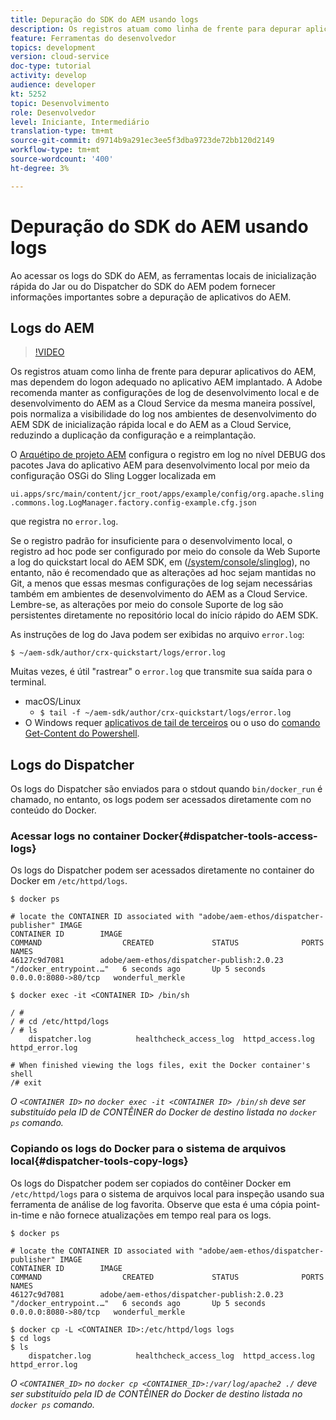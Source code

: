 ```yaml
---
title: Depuração do SDK do AEM usando logs
description: Os registros atuam como linha de frente para depurar aplicativos do AEM, mas dependem do logon adequado no aplicativo AEM implantado.
feature: Ferramentas do desenvolvedor
topics: development
version: cloud-service
doc-type: tutorial
activity: develop
audience: developer
kt: 5252
topic: Desenvolvimento
role: Desenvolvedor
level: Iniciante, Intermediário
translation-type: tm+mt
source-git-commit: d9714b9a291ec3ee5f3dba9723de72bb120d2149
workflow-type: tm+mt
source-wordcount: '400'
ht-degree: 3%

---
```



# Depuração do SDK do AEM usando logs

Ao acessar os logs do SDK do AEM, as ferramentas locais de inicialização rápida do Jar ou do Dispatcher do SDK do AEM podem fornecer informações importantes sobre a depuração de aplicativos do AEM.

## Logs do AEM

>[!VIDEO](https://video.tv.adobe.com/v/34334/?quality=12&learn=on)

Os registros atuam como linha de frente para depurar aplicativos do AEM, mas dependem do logon adequado no aplicativo AEM implantado. A Adobe recomenda manter as configurações de log de desenvolvimento local e de desenvolvimento do AEM as a Cloud Service da mesma maneira possível, pois normaliza a visibilidade do log nos ambientes de desenvolvimento do AEM SDK de inicialização rápida local e do AEM as a Cloud Service, reduzindo a duplicação da configuração e a reimplantação.

O [Arquétipo de projeto AEM](https://github.com/adobe/aem-project-archetype) configura o registro em log no nível DEBUG dos pacotes Java do aplicativo AEM para desenvolvimento local por meio da configuração OSGi do Sling Logger localizada em

`ui.apps/src/main/content/jcr_root/apps/example/config/org.apache.sling.commons.log.LogManager.factory.config-example.cfg.json`

que registra no `error.log`.

Se o registro padrão for insuficiente para o desenvolvimento local, o registro ad hoc pode ser configurado por meio do console da Web Suporte a log do quickstart local do AEM SDK, em ([/system/console/slinglog](http://localhost:4502/system/console/slinglog)), no entanto, não é recomendado que as alterações ad hoc sejam mantidas no Git, a menos que essas mesmas configurações de log sejam necessárias também em ambientes de desenvolvimento do AEM as a Cloud Service. Lembre-se, as alterações por meio do console Suporte de log são persistentes diretamente no repositório local do início rápido do AEM SDK.

As instruções de log do Java podem ser exibidas no arquivo `error.log`:

```
$ ~/aem-sdk/author/crx-quickstart/logs/error.log
```

Muitas vezes, é útil &quot;rastrear&quot; o `error.log` que transmite sua saída para o terminal.

+ macOS/Linux
   + `$ tail -f ~/aem-sdk/author/crx-quickstart/logs/error.log`
+ O Windows requer [aplicativos de tail de terceiros](https://stackoverflow.com/questions/187587/a-windows-equivalent-of-the-unix-tail-command) ou o uso do [comando Get-Content do Powershell](https://stackoverflow.com/a/46444596/133936).

## Logs do Dispatcher

Os logs do Dispatcher são enviados para o stdout quando `bin/docker_run` é chamado, no entanto, os logs podem ser acessados diretamente com no conteúdo do Docker.

### Acessar logs no container Docker{#dispatcher-tools-access-logs}

Os logs do Dispatcher podem ser acessados diretamente no container do Docker em `/etc/httpd/logs`.

```shell
$ docker ps

# locate the CONTAINER ID associated with "adobe/aem-ethos/dispatcher-publisher" IMAGE
CONTAINER ID        IMAGE                                       COMMAND                  CREATED             STATUS              PORTS                  NAMES
46127c9d7081        adobe/aem-ethos/dispatcher-publish:2.0.23   "/docker_entrypoint.…"   6 seconds ago       Up 5 seconds        0.0.0.0:8080->80/tcp   wonderful_merkle

$ docker exec -it <CONTAINER ID> /bin/sh

/ # 
/ # cd /etc/httpd/logs
/ # ls
    dispatcher.log          healthcheck_access_log  httpd_access.log        httpd_error.log

# When finished viewing the logs files, exit the Docker container's shell
/# exit
```

_O  `<CONTAINER ID>` no  `docker exec -it <CONTAINER ID> /bin/sh` deve ser substituído pela ID de CONTÊINER do Docker de destino listada no  `docker ps` comando._


### Copiando os logs do Docker para o sistema de arquivos local{#dispatcher-tools-copy-logs}

Os logs do Dispatcher podem ser copiados do contêiner Docker em `/etc/httpd/logs` para o sistema de arquivos local para inspeção usando sua ferramenta de análise de log favorita. Observe que esta é uma cópia point-in-time e não fornece atualizações em tempo real para os logs.

```shell
$ docker ps

# locate the CONTAINER ID associated with "adobe/aem-ethos/dispatcher-publisher" IMAGE
CONTAINER ID        IMAGE                                       COMMAND                  CREATED             STATUS              PORTS                  NAMES
46127c9d7081        adobe/aem-ethos/dispatcher-publish:2.0.23   "/docker_entrypoint.…"   6 seconds ago       Up 5 seconds        0.0.0.0:8080->80/tcp   wonderful_merkle

$ docker cp -L <CONTAINER ID>:/etc/httpd/logs logs 
$ cd logs
$ ls
    dispatcher.log          healthcheck_access_log  httpd_access.log        httpd_error.log
```

_O  `<CONTAINER_ID>` no  `docker cp <CONTAINER_ID>:/var/log/apache2 ./` deve ser substituído pela ID de CONTÊINER do Docker de destino listada no  `docker ps` comando._
